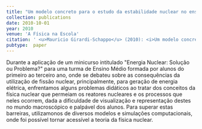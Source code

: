 ```yaml
---
title: "Um modelo concreto para o estudo da estabilidade nuclear no ensino médio"
collection: publications
date: 2010-10-01
year: 2010
venue: 'A Física na Escola'
citation: ' <u>Mauricio Girardi-Schappo</u> (2010): <i>Um modelo concreto para o estudo da estabilidade nuclear no ensino médio.</i> <b>A Física na Escola 11</b>: 22--26.'
pubtype:  paper
---
```

Durante a aplicação de um minicurso intitulado "Energia Nuclear: Solução ou Problema?" para uma turma de Ensino Médio formada por alunos do primeiro ao terceiro ano, onde se debateu sobre as consequências da utilização de fissão nuclear, principalmente, para geração de energia elétrica, enfrentamos alguns problemas didáticos ao tratar dos conceitos da física nuclear que permeiam os reatores nucleares e os processos que neles ocorrem, dada a dificuldade de visualização e representação destes no mundo macroscópico e palpável dos alunos. Para superar estas barreiras, utilizamonos de diversos modelos e simulações computacionais, onde foi possível tornar acessível a teoria da física nuclear.
